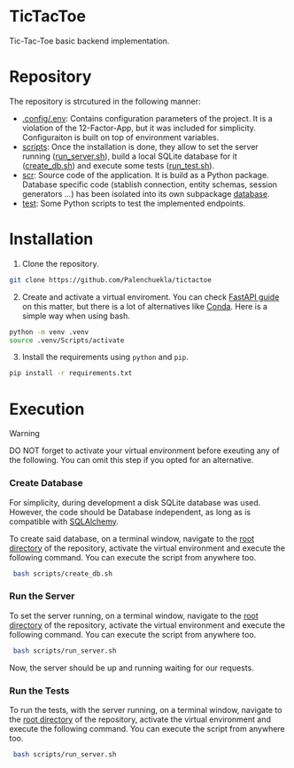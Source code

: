 # TicTacToe
Tic-Tac-Toe basic backend implementation.
# Repository
The repository is strcutured in the following manner:
- [.config/.env](./config): Contains configuration parameters of the project. It is a violation of the 12-Factor-App, but it was included for simplicity. Configuraiton is built on top of environment variables.
- [scripts](./script): Once the installation is done, they allow to set the server running ([run_server.sh](./scripts/run_server.sh)), build a local SQLite database for it ([create_db.sh](./scripts/create_db.sh)) and execute some tests ([run_test.sh](./scripts/run_tests.sh)).
- [scr](./src): Source code of the application. It is build as a Python package. Database specific code (stablish connection, entity schemas, session generators ...) has been isolated into its own subpackage [database](./src/database).
- [test](./test): Some Python scripts to test the implemented endpoints.
# Installation
1. Clone the repository.
```bash
git clone https://github.com/Palenchuekla/tictactoe
```
2. Create and activate a virtual enviroment. You can check [FastAPI guide](https://fastapi.tiangolo.com/virtual-environments/) on this matter, but there is a lot of alternatives like [Conda](https://anaconda.org/anaconda/conda). Here is a simple way when using bash.
```bash
python -m venv .venv
source .venv/Scripts/activate
````
3. Install the requirements using `python` and `pip`.
```bash
pip install -r requirements.txt
```

# Execution

> [!WARNING]  
> DO NOT forget to activate your virtual environment before exeuting any of the following. You can omit this step if you opted for an alternative.

### Create Database
For simplicity, during development a disk SQLite database was used. However, the code should be Database independent, as long as is compatible with [SQLAlchemy](https://www.sqlalchemy.org/). 

To create said database, on a terminal window, navigate to the [root directory](.) of the repository, activate the virtual environment and execute the following command. You can execute the script from anywhere too.
```bash
 bash scripts/create_db.sh 
```
### Run the Server
To set the server running, on a terminal window, navigate to the [root directory](.) of the repository, activate the virtual environment and execute the following command. You can execute the script from anywhere too.
```bash
 bash scripts/run_server.sh 
```
Now, the server should be up and running waiting for our requests.

### Run the Tests
To run the tests, with the server running, on a terminal window, navigate to the [root directory](.) of the repository, activate the virtual environment and execute the following command. You can execute the script from anywhere too.
```bash
 bash scripts/run_server.sh 
```